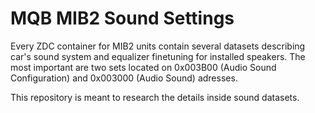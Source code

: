 # MQB MIB2 Sound Settings

Every ZDC container for MIB2 units contain several datasets describing car's sound system and equalizer finetuning for installed speakers. The most important are two sets located on 0x003B00 (Audio Sound Configuration) and 0x003000 (Audio Sound) adresses. 

This repository is meant to research the details inside sound datasets. 

